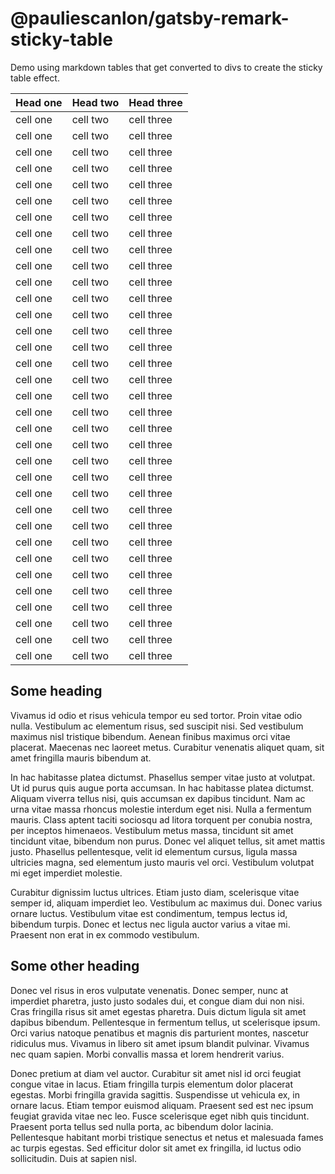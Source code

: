 # @pauliescanlon/gatsby-remark-sticky-table

Demo using markdown tables that get converted to divs to create the sticky table effect.

| Head one | Head two | Head three |
| -------- | -------- | ---------- |
| cell one | cell two | cell three |
| cell one | cell two | cell three |
| cell one | cell two | cell three |
| cell one | cell two | cell three |
| cell one | cell two | cell three |
| cell one | cell two | cell three |
| cell one | cell two | cell three |
| cell one | cell two | cell three |
| cell one | cell two | cell three |
| cell one | cell two | cell three |
| cell one | cell two | cell three |
| cell one | cell two | cell three |
| cell one | cell two | cell three |
| cell one | cell two | cell three |
| cell one | cell two | cell three |
| cell one | cell two | cell three |
| cell one | cell two | cell three |
| cell one | cell two | cell three |
| cell one | cell two | cell three |
| cell one | cell two | cell three |
| cell one | cell two | cell three |
| cell one | cell two | cell three |
| cell one | cell two | cell three |
| cell one | cell two | cell three |
| cell one | cell two | cell three |
| cell one | cell two | cell three |
| cell one | cell two | cell three |
| cell one | cell two | cell three |
| cell one | cell two | cell three |
| cell one | cell two | cell three |
| cell one | cell two | cell three |
| cell one | cell two | cell three |
| cell one | cell two | cell three |
| cell one | cell two | cell three |

## Some heading

Vivamus id odio et risus vehicula tempor eu sed tortor. Proin vitae odio nulla. Vestibulum ac elementum risus, sed suscipit nisi. Sed vestibulum maximus nisl tristique bibendum. Aenean finibus maximus orci vitae placerat. Maecenas nec laoreet metus. Curabitur venenatis aliquet quam, sit amet fringilla mauris bibendum at.

In hac habitasse platea dictumst. Phasellus semper vitae justo at volutpat. Ut id purus quis augue porta accumsan. In hac habitasse platea dictumst. Aliquam viverra tellus nisi, quis accumsan ex dapibus tincidunt. Nam ac urna vitae massa rhoncus molestie interdum eget nisi. Nulla a fermentum mauris. Class aptent taciti sociosqu ad litora torquent per conubia nostra, per inceptos himenaeos. Vestibulum metus massa, tincidunt sit amet tincidunt vitae, bibendum non purus. Donec vel aliquet tellus, sit amet mattis justo. Phasellus pellentesque, velit id elementum cursus, ligula massa ultricies magna, sed elementum justo mauris vel orci. Vestibulum volutpat mi eget imperdiet molestie.

Curabitur dignissim luctus ultrices. Etiam justo diam, scelerisque vitae semper id, aliquam imperdiet leo. Vestibulum ac maximus dui. Donec varius ornare luctus. Vestibulum vitae est condimentum, tempus lectus id, bibendum turpis. Donec et lectus nec ligula auctor varius a vitae mi. Praesent non erat in ex commodo vestibulum.

## Some other heading

Donec vel risus in eros vulputate venenatis. Donec semper, nunc at imperdiet pharetra, justo justo sodales dui, et congue diam dui non nisi. Cras fringilla risus sit amet egestas pharetra. Duis dictum ligula sit amet dapibus bibendum. Pellentesque in fermentum tellus, ut scelerisque ipsum. Orci varius natoque penatibus et magnis dis parturient montes, nascetur ridiculus mus. Vivamus in libero sit amet ipsum blandit pulvinar. Vivamus nec quam sapien. Morbi convallis massa et lorem hendrerit varius.

Donec pretium at diam vel auctor. Curabitur sit amet nisl id orci feugiat congue vitae in lacus. Etiam fringilla turpis elementum dolor placerat egestas. Morbi fringilla gravida sagittis. Suspendisse ut vehicula ex, in ornare lacus. Etiam tempor euismod aliquam. Praesent sed est nec ipsum feugiat gravida vitae nec leo. Fusce scelerisque eget nibh quis tincidunt. Praesent porta tellus sed nulla porta, ac bibendum dolor lacinia. Pellentesque habitant morbi tristique senectus et netus et malesuada fames ac turpis egestas. Sed efficitur dolor sit amet ex fringilla, id luctus odio sollicitudin. Duis at sapien nisl.
